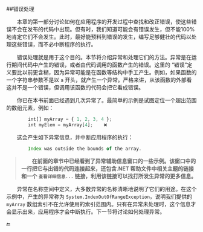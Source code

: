 ##错误处理

&emsp;&emsp;本章的第一部分讨论如何在应用程序的开发过程中查找和改正错误，使这些错误不会在发布的代码中出现。但有时，我们知道可能会有错误发生，但不能100%地肯定它们不会发生。此时，最好能预料到错误的发生，编写足够健壮的代码以处理这些错误，而不必中断程序的执行。

&emsp;&emsp;错误处理就是用于这个目的。本节将介绍异常和处理它们的方法。异常是在运行期间代码中产生的错误，或者由代码调用的函数产生的错误。这里的 “错误”定义要比以前更含糊，因为异常可能是在函数等结构中手工产生。例如，如果函数的一个字符串参数不是以 `a` 开头，就产生一个异常。严格来讲，从该函数的外部看这并不是一个错误，但调用该函数的代码会把它看成错误。

&emsp;&emsp;你已在本书前面已经遇到几次异常了。最简单的示例是试图定位一个超出范围的数组元素，例如：

```javascript
        int[] myArray = { 1, 2, 3, 4 };
        int myElem = myArray[4];    ❌
```
&emsp;&emsp;这会产生如下异常信息，并中断应用程序的执行：

```javascript
        Index was outside the bounds of the array.
```

>&emsp;&emsp;**在前面的章节中已经看到了异常辅助信息窗口的一些示例。该窗口中的一行把它与出错的代码连接起来，还包含.NET 帮助文件中相关主题的链接和一个 `查看详细信息...` 链接，利用该链接可以找打所发生异常的更多信息。**

&emsp;&emsp;异常在名称空间中定义，大多数异常的名称清晰地说明了它们的用途。在这个示例中，产生的异常称为 `System.IndexOutOfRangeException`，说明我们提供的 `myArray` 数组索引不在允许使用的索引范围内。只有在异常未处理时，这个信息才会显示出来，应用程序才会中断执行。下一节将讨论如何处理异常。















































🔚